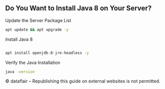 ## Do You Want to Install Java 8 on Your Server?


Update the Server Package List
``` bash
apt update && apt upgrade -y
```

Install Java 8
``` bash

apt install openjdk-8-jre-headless -y
```

Verify the Java Installation
``` bash
java -version
```

© dataflair – Republishing this guide on external websites is not permitted.